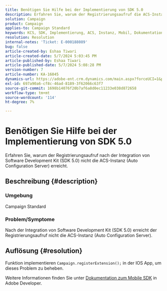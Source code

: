 ```yaml
---
title: Benötigen Sie Hilfe bei der Implementierung von SDK 5.0
description: Erfahren Sie, warum der Registrierungsaufruf die ACS-Instanz auch nach der SDK 5.0-Integration nicht erreicht.
solution: Campaign
product: Campaign
applies-to: Campaign Standard
keywords: KCS, SDK, Implementierung, ACS, Instanz, Mobil, Dokumentation, IOS-App, Konfiguration, Registrierung
resolution: Resolution
internal-notes: 'Ticket: E-000188089'
bug: false
article-created-by: Eshaa Tiwari
article-created-date: 5/7/2024 5:03:45 PM
article-published-by: Eshaa Tiwari
article-published-date: 5/7/2024 5:08:28 PM
version-number: 7
article-number: KA-16045
dynamics-url: https://adobe-ent.crm.dynamics.com/main.aspx?forceUCI=1&pagetype=entityrecord&etn=knowledgearticle&id=3919cbc0-930c-ef11-9f8a-6045bd006793
exl-id: 697a90a6-cf8c-46ad-8189-3f62066c63f7
source-git-commit: 1698b14076f20b7af6a8d0ec11233e038d872658
workflow-type: tm+mt
source-wordcount: '114'
ht-degree: 7%

---
```


# Benötigen Sie Hilfe bei der Implementierung von SDK 5.0


Erfahren Sie, warum der Registrierungsaufruf nach der Integration von Software Development Kit (SDK 5.0) nicht die ACS-Instanz (Auto Configuration Server) erreicht.

## Beschreibung {#description}


### <b>Umgebung</b>

Campaign Standard

### <b>Problem/Symptome</b>

Nach der Integration von Software Development Kit (SDK 5.0) erreicht der Registrierungsaufruf nicht die ACS-Instanz (Auto Configuration Server).


## Auflösung {#resolution}


Funktion implementieren `Campaign.registerExtension();` in der IOS App, um dieses Problem zu beheben.

Weitere Informationen finden Sie unter [Dokumentation zum Mobile SDK](https://developer.adobe.com/client-sdks/documentation/) in Adobe Developer.

